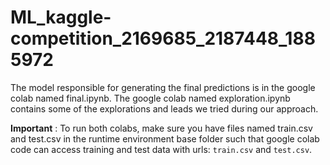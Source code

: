 # ML_kaggle-competition_2169685_2187448_1885972
The model responsible for generating the final predictions is in the google colab named final.ipynb. The google colab named exploration.ipynb contains some of the explorations and leads we tried during our approach.

**Important** : To run both colabs, make sure you have files named train.csv and test.csv in the runtime environment base folder such that google colab code can access training and test data with urls: ```train.csv``` and ```test.csv```.

